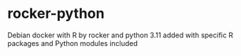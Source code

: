 # rocker-python
Debian docker with R by rocker and python 3.11 added with 
specific R packages and Python modules included
